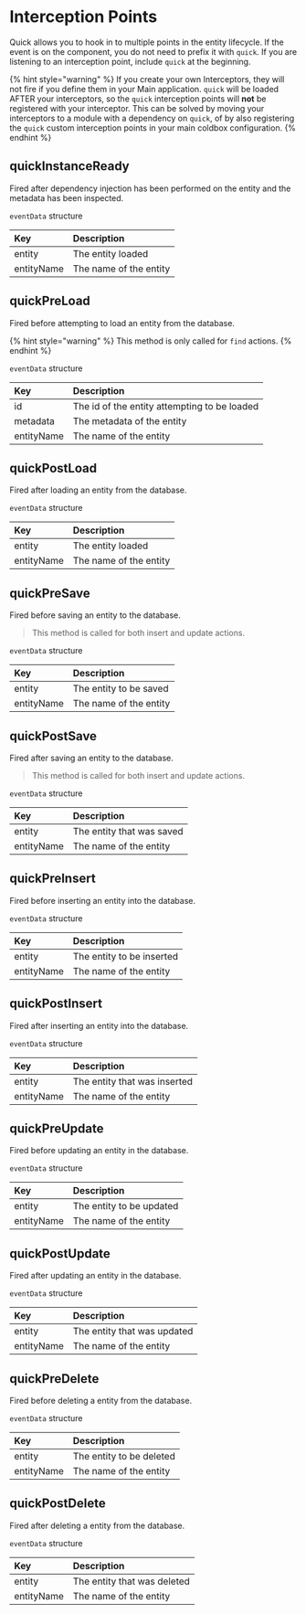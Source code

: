 # Interception Points

Quick allows you to hook in to multiple points in the entity lifecycle. If the event is on the component, you do not need to prefix it with `quick`. If you are listening to an interception point, include `quick` at the beginning.

{% hint style="warning" %}
If you create your own Interceptors, they will not fire if you define them in your Main application. `quick` will be loaded AFTER your interceptors, so the `quick` interception points will **not** be registered with your interceptor. This can be solved by moving your interceptors to a module with a dependency on `quick`, of by also registering the `quick` custom interception points in your main coldbox configuration.
{% endhint %}

## quickInstanceReady

Fired after dependency injection has been performed on the entity and the metadata has been inspected.

`eventData` structure

| Key | Description |
| :--- | :--- |
| entity | The entity loaded |
| entityName | The name of the entity |


## quickPreLoad

Fired before attempting to load an entity from the database.

{% hint style="warning" %}
This method is only called for `find` actions.
{% endhint %}

`eventData` structure

| Key | Description |
| :--- | :--- |
| id | The id of the entity attempting to be loaded |
| metadata | The metadata of the entity |
| entityName | The name of the entity |

## quickPostLoad

Fired after loading an entity from the database.

`eventData` structure

| Key | Description |
| :--- | :--- |
| entity | The entity loaded |
| entityName | The name of the entity |

## quickPreSave

Fired before saving an entity to the database.

> This method is called for both insert and update actions.

`eventData` structure

| Key | Description |
| :--- | :--- |
| entity | The entity to be saved |
| entityName | The name of the entity |

## quickPostSave

Fired after saving an entity to the database.

> This method is called for both insert and update actions.

`eventData` structure

| Key | Description |
| :--- | :--- |
| entity | The entity that was saved |
| entityName | The name of the entity |

## quickPreInsert

Fired before inserting an entity into the database.

`eventData` structure

| Key | Description |
| :--- | :--- |
| entity | The entity to be inserted |
| entityName | The name of the entity |

## quickPostInsert

Fired after inserting an entity into the database.

`eventData` structure

| Key | Description |
| :--- | :--- |
| entity | The entity that was inserted |
| entityName | The name of the entity |

## quickPreUpdate

Fired before updating an entity in the database.

`eventData` structure

| Key | Description |
| :--- | :--- |
| entity | The entity to be updated |
| entityName | The name of the entity |

## quickPostUpdate

Fired after updating an entity in the database.

`eventData` structure

| Key | Description |
| :--- | :--- |
| entity | The entity that was updated |
| entityName | The name of the entity |

## quickPreDelete

Fired before deleting a entity from the database.

`eventData` structure

| Key | Description |
| :--- | :--- |
| entity | The entity to be deleted |
| entityName | The name of the entity |

## quickPostDelete

Fired after deleting a entity from the database.

`eventData` structure

| Key | Description |
| :--- | :--- |
| entity | The entity that was deleted |
| entityName | The name of the entity |

